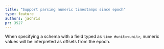 ```yaml
---
title: "Support parsing numeric timestamps since epoch"
type: feature
authors: jachris
pr: 3927
---
```


When specifying a schema with a field typed as `time #unit=<unit>`, numeric
values will be interpreted as offsets from the epoch.

